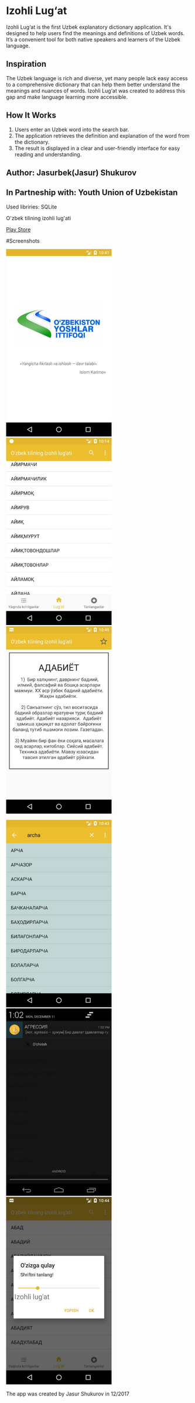 # Izohli Lug‘at

Izohli Lug‘at is the first Uzbek explanatory dictionary application. It's designed to help users find the meanings and definitions of Uzbek words. It’s a convenient tool for both native speakers and learners of the Uzbek language.

## Inspiration
The Uzbek language is rich and diverse, yet many people lack easy access to a comprehensive dictionary that can help them better understand the meanings and nuances of words. Izohli Lug‘at was created to address this gap and make language learning more accessible.

## How It Works
1. Users enter an Uzbek word into the search bar.
2. The application retrieves the definition and explanation of the word from the dictionary.
3. The result is displayed in a clear and user-friendly interface for easy reading and understanding.

## Author: Jasurbek(Jasur) Shukurov 
## In Partneship with: Youth Union of Uzbekistan

Used libriries: SQLite  

O'zbek tilining izohli lug'ati

<a target="_blank" href="https://play.google.com/store/apps/details?id=uz.shukurov.izohlilugat"> Play Store </a>

#Screenshots 

<img src="screenshots/screen-0.jpg" alt="alt text" width="288" height="512">    <img src="screenshots/screen-1.jpg" alt="alt text" width="288" height="512">    <img src="screenshots/screen-2.jpg" alt="alt text" width="288" height="512">

<img src="screenshots/screen-3.jpg" alt="alt text" width="288" height="512">    <img src="screenshots/screen-4.jpg" alt="alt text" width="288" height="512">    <img src="screenshots/screen-5.jpg" alt="alt text" width="288" height="512">


The app was created by Jasur Shukurov in 12/2017
